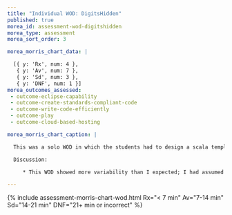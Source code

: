 ```yaml
---
title: "Individual WOD: DigitsHidden"
published: true
morea_id: assessment-wod-digitshidden
morea_type: assessment
morea_sort_order: 3

morea_morris_chart_data: |

  [{ y: 'Rx', num: 4 },
   { y: 'Av', num: 7 },
   { y: 'Sd', num: 3 },
   { y: 'DNF', num: 1 }]
morea_outcomes_assessed:
 - outcome-eclipse-capability
 - outcome-create-standards-compliant-code
 - outcome-write-code-efficiently
 - outcome-play
 - outcome-cloud-based-hosting

morea_morris_chart_caption: |

  This was a solo WOD in which the students had to design a scala template to abstract away some raw html code in their view.  The WOD required them to touch just two files in their Digits application.

  Discussion:

     * This WOD showed more variability than I expected; I had assumed this would be very easy for the class.  The finish time went from 5 minutes for the best finisher to a DNF at 21 minutes.  The percentage DNF continues to fall, although five students have now dropped the class, which may account for the low percentage of DNF.

---
```


{%  include assessment-morris-chart-wod.html Rx="< 7 min" Av="7-14 min" Sd="14-21 min" DNF="21+ min or incorrect"  %}


